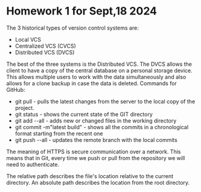 # **Homework 1 for Sept,18 2024**  
The 3 historical types of version control systems are:  
+  Local VCS
+  Centralized VCS (CVCS)
+  Distributed VCS (DVCS)

The best of the three systems is the Distributed VCS. The DVCS allows the client to have a copy of the central database on a personal storage device. This allows multiple users to work with the data simultaneously and also allows for a clone backup in case the data is deleted.
Commands for GitHub:  
+  git pull - pulls the latest changes from the server to the local copy of the project.  
+  git status - shows the current state of the GIT directory  
+  git add --all - adds new or changed files in the working directory  
+  git commit -m"latest build" - shows all the commits in a chronological format starting from the recent one  
+  git push --all - updates the remote branch with the local commits

The meaning of HTTPS is secure communication over a network. This means that in Git, every time we push or pull from the repository we will need to authenticate.  

The relative path describes the file's location relative to the current directory. An absolute path describes the location from the root directory.  
